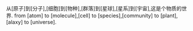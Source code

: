 从[原子]到[分子],[细胞]到[物种],[群落]到[星球],[星系]到[宇宙],这是个物质的世界.
from [atom] to [molecule],[cell] to [species],[community] to [plant],[alaxy] to [universe].

